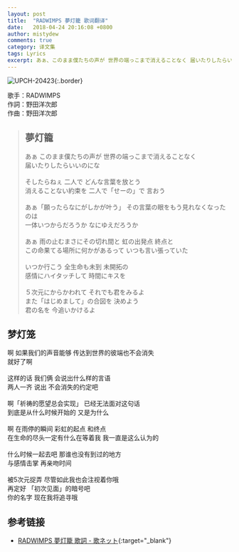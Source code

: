 ```yaml
---
layout: post
title:  "RADWIMPS 夢灯籠 歌词翻译"
date:   2018-04-24 20:16:08 +0800
author: mistydew
comments: true
category: 译文集
tags: Lyrics
excerpt: あぁ、このまま僕たちの声が 世界の端っこまで消えることなく 届いたりしたらいいのにな。
---
```

![UPCH-20423](https://is3-ssl.mzstatic.com/image/thumb/Music118/v4/ae/1d/0e/ae1d0e28-3c2f-b977-1b06-7909397e2fea/source/600x600bb.jpg){:.border}

歌手：RADWIMPS<br>
作詞：野田洋次郎<br>
作曲：野田洋次郎

<blockquote class="lyric-original">
  <h2>夢灯籠</h2>
  <p>
    あぁ このまま僕たちの声が 世界の端っこまで消えることなく<br>
    届いたりしたらいいのにな<br>
    <br>
    そしたらねぇ 二人で どんな言葉を放とう<br>
    消えることない約束を 二人で「せーの」で 言おう<br>
    <br>
    あぁ「願ったらなにがしかが叶う」 その言葉の眼をもう見れなくなったのは<br>
    一体いつからだろうか なにゆえだろうか<br>
    <br>
    あぁ 雨の止むまさにその切れ間と 虹の出発点 終点と<br>
    この命果てる場所に何かがあるって いつも言い張っていた<br>
    <br>
    いつか行こう 全生命も未到 未開拓の<br>
    感情にハイタッチして 時間にキスを<br>
    <br>
    ５次元にからかわれて それでも君をみるよ<br>
    また「はじめまして」の合図を 決めよう<br>
    君の名を 今追いかけるよ
  </p>
</blockquote>

<div class="lyric-translation">
  <h2>梦灯笼</h2>
  <p>
    啊 如果我们的声音能够 传达到世界的彼端也不会消失<br>
    就好了啊<br>
    <br>
    这样的话 我们俩 会说出什么样的言语<br>
    两人一齐 说出 不会消失的约定吧<br>
    <br>
    啊「祈祷的愿望总会实现」 已经无法面对这句话<br>
    到底是从什么时候开始的 又是为什么<br>
    <br>
    啊 在雨停的瞬间 彩虹的起点 和终点<br>
    在生命的尽头一定有什么在等着我 我一直是这么认为的<br>
    <br>
    什么时候一起去吧 那谁也没有到过的地方<br>
    与感情击掌 再亲吻时间<br>
    <br>
    被5次元捉弄 尽管如此我也会注视着你哦<br>
    再定好 「初次见面」的暗号吧<br>
    你的名字 现在我将追寻哦
  </p>
</div>

## 参考链接

* [RADWIMPS 夢灯籠 歌詞 - 歌ネット](https://www.uta-net.com/song/213758/){:target="_blank"}
